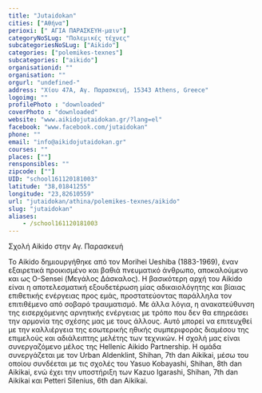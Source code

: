 ```yaml
---
title: "Jutaidokan"
cities: ["Αθήνα"]
perioxi: [" ΑΓΙΑ ΠΑΡΑΣΚΕΥΗ-μαιν"]
categoryNoSLug: "Πολεμικές τέχνες"
subcategoriesNoSLug: ["Aikido"]
categories: ["polemikes-texnes"]
subcategories: ["aikido"]
organisationid: ""
organisation: ""
orgurl: "undefined-"
address: "Χίου 47Α, Αγ. Παρασκευή, 15343 Athens, Greece"
logoimg: ""
profilePhoto : "downloaded"
coverPhoto : "downloaded"
website: "www.aikidojutaidokan.gr/?lang=el"
facebook: "www.facebook.com/jutaidokan"
phone: ""
email: "info@aikidojutaidokan.gr"
courses: ""
places: [""]
rensponsibles: ""
zipcode: [""]
UID: "school161120181003"
latitude: "38,01841255"
longitude: "23,82610559"
url: "jutaidokan/athina/polemikes-texnes/aikido"
slug: "jutaidokan"
aliases:
    - /school161120181003
---
```



Σχολή Aikido στην Αγ. Παρασκευή

Το Aikido δημιουργήθηκε από τον Morihei Ueshiba (1883-1969), έναν εξαιρετικά προικισμένο και βαθιά πνευματικό άνθρωπο, αποκαλούμενο και ως O-Sensei (Μεγάλος Δάσκαλος). Η βασικότερη αρχή του Aikido είναι η αποτελεσματική εξουδετέρωση μίας αδικαιολόγητης και βίαιας επιθετικής ενέργειας προς εμάς, προστατεύοντας παράλληλα τον επιτιθέμενο από σοβαρό τραυματισμό. Με άλλα λόγια, η ανακατεύθυνση της εισερχόμενης αρνητικής ενέργειας με τρόπο που δεν θα επηρεάσει την αρμονία της σχέσης μας με τους άλλους. Αυτό μπορεί να επιτευχθεί με την καλλιέργεια της εσωτερικής ηθικής συμπεριφοράς διαμέσου της επιμελούς και αδιάλειπτης μελέτης των τεχνικών. Η σχολή μας είναι συνεργαζόμενο μέλος της Hellenic Aikido Partnership. Η ομάδα συνεργάζεται με τον Urban Aldenklint, Shihan, 7th dan Aikikai, μέσω του οποίου συνδέεται με τις σχολές του Yasuo Kobayashi, Shihan, 8th dan Aikikai, ενώ έχει την υποστήριξη των Kazuo Igarashi, Shihan, 7th dan Aikikai και Petteri Silenius, 6th dan Aikikai.